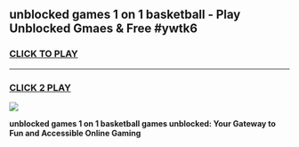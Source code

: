 
## unblocked games 1 on 1 basketball - Play Unblocked Gmaes & Free #ywtk6
<h3>
<a href="https://news.freeplayer.one?title=unblocked_games_1_on_1_basketball&ref=03M">CLICK TO PLAY</a></h3>
<hr>

<h3>
<a href="https://news.freeplayer.one?title=unblocked_games_1_on_1_basketball&ref=03M">CLICK 2 PLAY</a>
  
</h3>

<a href="https://news.freeplayer.one?title=unblocked_games_1_on_1_basketball&ref=03M"><img src="https://clearcache.store/games.png"></a>


**unblocked games 1 on 1 basketball games unblocked: Your Gateway to Fun and Accessible Online Gaming**
